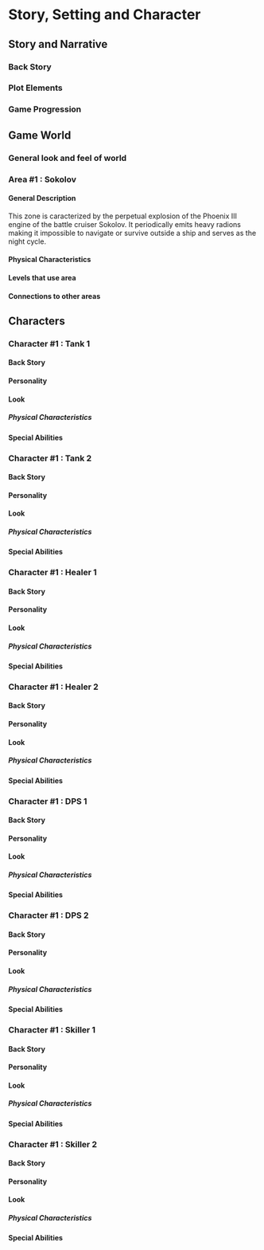 # Story, Setting and Character

## Story and Narrative

### Back Story

### Plot Elements

### Game Progression

## Game World

### General look and feel of world

### Area #1 : Sokolov

#### General Description

This zone is caracterized by the perpetual explosion of the Phoenix III engine of the battle cruiser Sokolov. It periodically emits heavy radions making it impossible to navigate or survive outside a ship and serves as the night cycle.

#### Physical Characteristics

#### Levels that use area

#### Connections to other areas

## Characters

### Character #1 : Tank 1

#### Back Story

#### Personality

#### Look

##### Physical Characteristics

#### Special Abilities

### Character #1 : Tank 2

#### Back Story

#### Personality

#### Look

##### Physical Characteristics

#### Special Abilities

### Character #1 : Healer 1

#### Back Story

#### Personality

#### Look

##### Physical Characteristics

#### Special Abilities

### Character #1 : Healer 2

#### Back Story

#### Personality

#### Look

##### Physical Characteristics

#### Special Abilities

### Character #1 : DPS 1

#### Back Story

#### Personality

#### Look

##### Physical Characteristics

#### Special Abilities

### Character #1 : DPS 2

#### Back Story

#### Personality

#### Look

##### Physical Characteristics

#### Special Abilities

### Character #1 : Skiller 1

#### Back Story

#### Personality

#### Look

##### Physical Characteristics

#### Special Abilities

### Character #1 : Skiller 2

#### Back Story

#### Personality

#### Look

##### Physical Characteristics

#### Special Abilities
